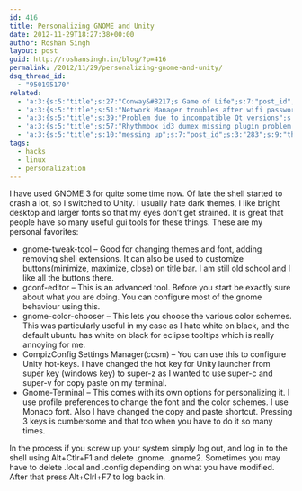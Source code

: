 ```yaml
---
id: 416
title: Personalizing GNOME and Unity
date: 2012-11-29T18:27:38+00:00
author: Roshan Singh
layout: post
guid: http://roshansingh.in/blog/?p=416
permalink: /2012/11/29/personalizing-gnome-and-unity/
dsq_thread_id:
  - "950195170"
related:
  - 'a:3:{s:5:"title";s:27:"Conway&#8217;s Game of Life";s:7:"post_id";s:3:"400";s:9:"thumbnail";s:0:"";}'
  - 'a:3:{s:5:"title";s:51:"Network Manager troubles after wifi password change";s:7:"post_id";s:3:"378";s:9:"thumbnail";s:0:"";}'
  - 'a:3:{s:5:"title";s:39:"Problem due to incompatible Qt versions";s:7:"post_id";s:3:"311";s:9:"thumbnail";s:0:"";}'
  - 'a:3:{s:5:"title";s:57:"Rhythmbox id3 dumex missing plugin problem &#8212; solved";s:7:"post_id";s:3:"298";s:9:"thumbnail";s:0:"";}'
  - 'a:3:{s:5:"title";s:10:"messing up";s:7:"post_id";s:3:"283";s:9:"thumbnail";s:0:"";}'
tags:
  - hacks
  - linux
  - personalization
---
```

I have used GNOME 3 for quite some time now. Of late the shell started to crash a lot, so I switched to Unity. I usually hate dark themes, I like bright desktop and larger fonts so that my eyes don&#8217;t get strained. It is great that people have so many useful gui tools for these things. These are my personal favorites:

  * gnome-tweak-tool &#8211; Good for changing themes and font, adding removing shell extensions. It can also be used to customize buttons(minimize, maximize, close) on title bar. I am still old school and I like all the buttons there.
  * gconf-editor &#8211; This is an advanced tool. Before you start be exactly sure about what you are doing. You can configure most of the gnome behaviour using this.
  * gnome-color-chooser &#8211; This lets you choose the various color schemes. This was particularly useful in my case as I hate white on black, and the default ubuntu has white on black for eclipse tooltips which is really annoying for me.
  * CompizConfig Settings Manager(ccsm) &#8211; You can use this to configure Unity hot-keys. I have changed the hot key for Unity launcher from super key (windows key) to super-z as I wanted to use super-c and super-v for copy paste on my terminal.
  * Gnome-Terminal &#8211; This comes with its own options for personalizing it. I use profile preferences to change the font and the color schemes. I use Monaco font. Also I have changed the copy and paste shortcut. Pressing 3 keys is cumbersome and that too when you have to do it so many times.

In the process if you screw up your system simply log out, and log in to the shell using Alt+Ctlr+F1 and delete .gnome. .gnome2. Sometimes you may have to delete .local and .config depending on what you have modified. After that press Alt+Clrl+F7 to log back in.